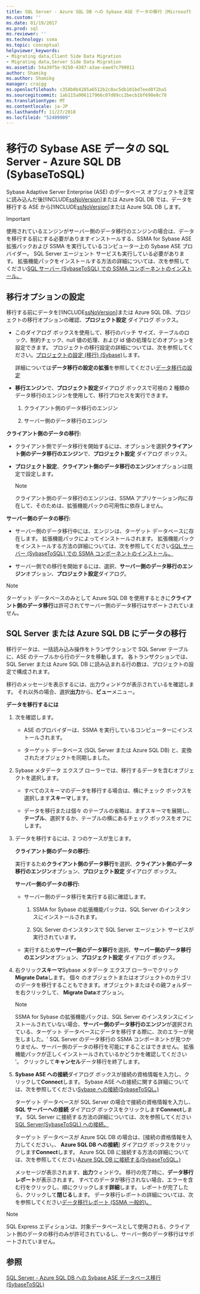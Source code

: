 ```yaml
---
title: SQL Server - Azure SQL DB への Sybase ASE データの移行 |Microsoft Docs
ms.custom: ''
ms.date: 01/19/2017
ms.prod: sql
ms.reviewer: ''
ms.technology: ssma
ms.topic: conceptual
helpviewer_keywords:
- Migrating data,Client Side Data Migration
- Migrating data,Server Side Data Migration
ms.assetid: 54a39f5e-9250-4387-a3ae-eae47c799811
author: Shamikg
ms.author: Shamikg
manager: craigg
ms.openlocfilehash: c358b0b4285a6512b2c0ac5db101bd7eed0f2ba5
ms.sourcegitcommit: 1ab115a906117966c07d89cc2becb1bf690e8c78
ms.translationtype: MT
ms.contentlocale: ja-JP
ms.lasthandoff: 11/27/2018
ms.locfileid: "52409909"
---
```

# <a name="migrating-sybase-ase-data-into-sql-server---azure-sql-db--sybasetosql"></a>移行の Sybase ASE データの SQL Server - Azure SQL DB (SybaseToSQL)
Sybase Adaptive Server Enterprise (ASE) のデータベース オブジェクトを正常に読み込んだ後[!INCLUDE[ssNoVersion](../../includes/ssnoversion-md.md)]または Azure SQL DB では、データを移行する ASE から[!INCLUDE[ssNoVersion](../../includes/ssnoversion-md.md)]または Azure SQL DB します。  
  
> [!IMPORTANT]  
> 使用されているエンジンがサーバー側のデータ移行のエンジンの場合は、データを移行する前にする必要がありますインストールする、SSMA for Sybase ASE 拡張パックおよび SSMA を実行しているコンピューター上の Sybase ASE プロバイダー。 SQL Server エージェント サービスも実行している必要があります。 拡張機能パックをインストールする方法の詳細については、次を参照してください[SQL サーバー (SybaseToSQL) での SSMA コンポーネントのインストール。](https://msdn.microsoft.com/5ad9e12c-2cdb-4dd2-8703-05a23242d19d)  
  
## <a name="setting-migration-options"></a>移行オプションの設定  
移行する前にデータを[!INCLUDE[ssNoVersion](../../includes/ssnoversion-md.md)]または Azure SQL DB、プロジェクトの移行オプションの確認、**プロジェクト設定** ダイアログ ボックス。  
  
-   このダイアログ ボックスを使用して、移行のバッチ サイズ、テーブルのロック、制約チェック、null 値の処理、および id 値の処理などのオプションを設定できます。 プロジェクトの移行設定の詳細については、次を参照してください。[プロジェクトの設定 (移行) (Sybase)](https://msdn.microsoft.com/82f8857f-7ab1-4738-ab6e-b1e95ea94924)します。  
  
    詳細については**データ移行の設定の拡張**を参照してください[データ移行の設定](data-migration-settings-sybasetosql.md)  
  
-   **移行エンジン**で、**プロジェクト設定**ダイアログ ボックスで可視の 2 種類のデータ移行のエンジンを使用して、移行プロセスを実行できます。  
  
    1.  クライアント側のデータ移行のエンジン  
  
    2.  サーバー側のデータ移行のエンジン  
  
**クライアント側のデータの移行:**  
  
-   クライアント側でデータ移行を開始するには、オプションを選択**クライアント側のデータ移行のエンジン**で、**プロジェクト設定** ダイアログ ボックス。  
  
-   **プロジェクト設定**、**クライアント側のデータ移行のエンジン**オプションは既定で設定します。  
  
    > [!NOTE]  
    > クライアント側のデータ移行のエンジンは、SSMA アプリケーション内に存在して、そのためは、拡張機能パックの可用性に依存しません。  
  
**サーバー側のデータの移行:**  
  
-   サーバー側のデータ移行中には、エンジンは、ターゲット データベースに存在します。 拡張機能パックによってインストールされます。 拡張機能パックをインストールする方法の詳細については、次を参照してください[SQL サーバー (SybaseToSQL) での SSMA コンポーネントのインストール。](https://msdn.microsoft.com/5ad9e12c-2cdb-4dd2-8703-05a23242d19d)  
  
-   サーバー側での移行を開始するには、選択、**サーバー側のデータ移行のエンジン**オプション、**プロジェクト設定**ダイアログ。  
  
> [!NOTE]  
> ターゲット データベースのみとして Azure SQL DB を使用するときに**クライアント側のデータ移行**は許可されてサーバー側のデータ移行はサポートされていません。  
  
## <a name="migrating-data-to-sql-server-or-azure-sql-db"></a>SQL Server または Azure SQL DB にデータの移行  
移行データは、一括読み込み操作をトランザクションで SQL Server テーブルに、ASE のテーブルから行のデータを移動します。 各トランザクションでは、SQL Server または Azure SQL DB に読み込まれる行の数は、プロジェクトの設定で構成されます。  
  
移行のメッセージを表示するには、出力ウィンドウが表示されているを確認します。 それ以外の場合、選択**出力**から、**ビュー**メニュー。  
  
**データを移行するには**  
  
1.  次を確認します。  
  
    -   ASE のプロバイダーは、SSMA を実行しているコンピューターにインストールされます。  
  
    -   ターゲット データベース (SQL Server または Azure SQL DB) と、変換されたオブジェクトを同期しました。  
  
2.  Sybase メタデータ エクスプ ローラーでは、移行するデータを含むオブジェクトを選択します。  
  
    -   すべてのスキーマのデータを移行する場合は、横にチェック ボックスを選択します**スキーマ**します。  
  
    -   データを移行または個々 のテーブルの省略は、まずスキーマを展開し、**テーブル**、選択するか、テーブルの横にあるチェック ボックスをオフにします。  
  
3.  データを移行するには、2 つのケースが生じます。  
  
    **クライアント側のデータの移行:**  
  
    実行するため**クライアント側のデータ移行**を選択、**クライアント側のデータ移行のエンジン**オプション、**プロジェクト設定** ダイアログ ボックス。  
  
    **サーバー側のデータの移行:**  
  
    -   サーバー側のデータ移行を実行する前に確認します。  
  
        1.  SSMA for Sybase の拡張機能パックは、SQL Server のインスタンスにインストールされます。  
  
        2.  SQL Server のインスタンスで SQL Server エージェント サービスが実行されています。  
  
    -   実行するため**サーバー側のデータ移行**を選択、**サーバー側のデータ移行のエンジン**オプション、**プロジェクト設定** ダイアログ ボックス。  
  
4.  右クリック**スキーマ**Sybase メタデータ エクスプ ローラーでクリック**Migrate Data**します。 個々 のオブジェクトまたはオブジェクトのカテゴリのデータを移行することもできます。オブジェクトまたはその親フォルダーを右クリックして、 **Migrate Data**オプション。  
  
    > [!NOTE]  
    > SSMA for Sybase の拡張機能パックは、SQL Server のインスタンスにインストールされていない場合、**サーバー側のデータ移行のエンジン**が選択されている、ターゲット データベースにデータを移行する際に、次のエラーが発生しました。' SQL Server のデータ移行の SSMA コンポーネントが見つかりません、サーバー側のデータの移行を可能にすることはできません。 拡張機能パックが正しくインストールされているかどうかを確認してください '。 クリックして**キャンセル**データ移行を終了します。  
  
5.  **Sybase ASE への接続**ダイアログ ボックスが接続の資格情報を入力し、クリックして**Connect**します。 Sybase ASE への接続に関する詳細については、次を参照してください[Sybase への接続&#40;SybaseToSQL。&#41;](../../ssma/sybase/connect-to-sybase-sybasetosql.md)  
  
    ターゲット データベースが SQL Server の場合で接続の資格情報を入力し、 **SQL サーバーへの接続** ダイアログ ボックスをクリックします**Connect**します。 SQL Server に接続する方法の詳細については、次を参照してください[SQL Server(SybaseToSQL) への接続。](https://msdn.microsoft.com/dd368a1a-45b0-40e9-b4d3-5cdb48c26606)  
  
    ターゲット データベースが Azure SQL DB の場合は、[接続の資格情報を入力してください。、 **Azure SQL DB への接続**] ダイアログ ボックスをクリックします**Connect**します。 Azure SQL DB に接続する方法の詳細については、次を参照してください[Azure SQL DB に接続する&#40;SybaseToSQL。&#41;](../../ssma/sybase/connecting-to-azure-sql-db-sybasetosql.md)  
  
    メッセージが表示されます、**出力**ウィンドウ。 移行の完了時に、**データ移行レポート**が表示されます。 すべてのデータが移行されない場合、エラーを含む行をクリックし、順にクリックします**詳細**します。 レポートが完了したら、クリックして**閉じる**します。 データ移行レポートの詳細については、次を参照してください[データ移行レポート (SSMA 一般的)。](https://msdn.microsoft.com/bbfb9d88-5a98-4980-8d19-c5d78bd0d241)  
  
> [!NOTE]  
> SQL Express エディションは、対象データベースとして使用される、クライアント側のデータの移行のみが許可されているし、サーバー側のデータ移行はサポートされていません。  
  
## <a name="see-also"></a>参照  
[SQL Server - Azure SQL DB への Sybase ASE データベース移行&#40;SybaseToSQL&#41;](../../ssma/sybase/migrating-sybase-ase-databases-to-sql-server-azure-sql-db-sybasetosql.md)  
  
